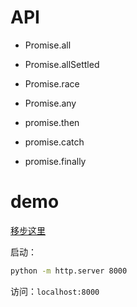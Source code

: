 # API

- Promise.all
- Promise.allSettled


- Promise.race
- Promise.any

- promise.then
- promise.catch
- promise.finally

# demo

[移步这里](./demo/)

启动：

```sh
python -m http.server 8000
```

访问：`localhost:8000`